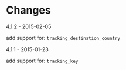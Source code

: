 Changes
=========

4.1.2 - 2015-02-05

add support for: `tracking_destination_country`

4.1.1 - 2015-01-23

add support for: `tracking_key`

